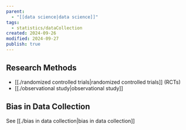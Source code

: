 ```yaml
---
parent:
  - "[[data science|data science]]"
tags:
  - statistics/dataCollection
created: 2024-09-26
modified: 2024-09-27
publish: true
---
```

## Research Methods
- [[./randomized controlled trials|randomized controlled trials]] (RCTs)
- [[./observational study|observational study]]

## Bias in Data Collection
See [[./bias in data collection|bias in data collection]]
